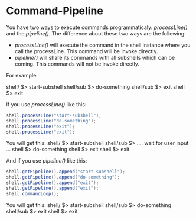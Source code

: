 Command-Pipeline
============

You have two ways to execute commands programmaticaly: _processLine()_ and the _pipeline()_. The difference about
these two ways are the following:

* _processLine()_ will execute the command in the shell instance where you call the processLine.
This command will be invoke directly.
* _pipeline()_ will share its commands with all subshells which can be coming.
This commands will not be invoke directly.

For example:

shell/ $> start-subshell
shell/sub $> do-something
shell/sub $> exit
shell $> exit

If you use _processLine()_ like this:
```java
shell.processLine("start-subshell");
shell.processLine("do-something");
shell.processLine("exit");
shell.processLine("exit");
```

You will get this:
shell/ $> start-subshell
shell/sub $> .... wait for user input ...
shell $> do-something
shell $> exit
shell $> exit

And if you use _pipeline()_ like this:
```java
shell.getPipeline().append("start-subshell");
shell.getPipeline().append("do-something");
shell.getPipeline().append("exit");
shell.getPipeline().append("exit");
shell.commandLoop();
```

You will get this:
shell/ $> start-subshell
shell/sub $> do-something
shell/sub $> exit
shell $> exit
